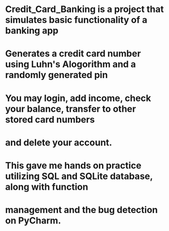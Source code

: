 # Credit_Card_Banking is a project that simulates basic functionality of a banking app
# Generates a credit card number using Luhn's Alogorithm and a randomly generated pin
# You may login, add income, check your balance, transfer to other stored card numbers
# and delete your account.
# This gave me hands on practice utilizing SQL and SQLite database, along with function
# management and the bug detection on PyCharm.
